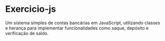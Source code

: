 # Exercicio-js
Um sistema simples de contas bancárias em JavaScript, utilizando classes e herança para implementar funcionalidades como saque, depósito e verificação de saldo.
